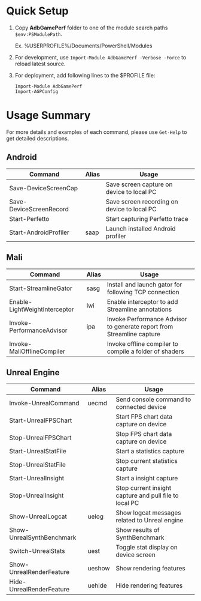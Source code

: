 # Quick Setup

1. Copy **AdbGamePerf** folder to one of the module search paths `$env:PSModulePath`.

   Ex. %USERPROFILE%/Documents/PowerShell/Modules

2. For development, use `Import-Module AdbGamePerf -Verbose -Force` to reload latest source.
3. For deployment, add following lines to the $PROFILE file:
   ```
   Import-Module AdbGamePerf
   Import-AGPConfig
   ```

# Usage Summary

For more details and examples of each command, please use `Get-Help` to get detailed descriptions.

## Android

|Command|Alias|Usage|
|-|-|-|
|Save-DeviceScreenCap||Save screen capture on device to local PC|
|Save-DeviceScreenRecord||Save screen recording on device to local PC|
|Start-Perfetto||Start capturing Perfetto trace|
|Start-AndroidProfiler|saap|Launch installed Android profiler|


## Mali

|Command|Alias|Usage|
|-|-|-|
|Start-StreamlineGator|sasg|Install and launch gator for following TCP connection|
|Enable-LightWeightInterceptor|lwi|Enable interceptor to add Streamline annotations|
|Invoke-PerformanceAdvisor|ipa|Invoke Performance Advisor to generate report from Streamline capture|
|Invoke-MaliOfflineCompiler||Invoke offline compiler to compile a folder of shaders|


## Unreal Engine

|Command|Alias|Usage|
|-|-|-|
|Invoke-UnrealCommand|uecmd|Send console command to connected device|
|Start-UnrealFPSChart||Start FPS chart data capture on device|
|Stop-UnrealFPSChart||Stop FPS chart data capture on device|
|Start-UnrealStatFile||Start a statistics capture|
|Stop-UnrealStatFile||Stop current statistics capture|
|Start-UnrealInsight||Start a insight capture|
|Stop-UnrealInsight||Stop current insight capture and pull file to local PC|
|Show-UnrealLogcat|uelog|Show logcat messages related to Unreal engine|
|Show-UnrealSynthBenchmark||Show results of SynthBenchmark|
|Switch-UnrealStats|uest|Toggle stat display on device screen|
|Show-UnrealRenderFeature|ueshow|Show rendering features|
|Hide-UnrealRenderFeature|uehide|Hide rendering features|